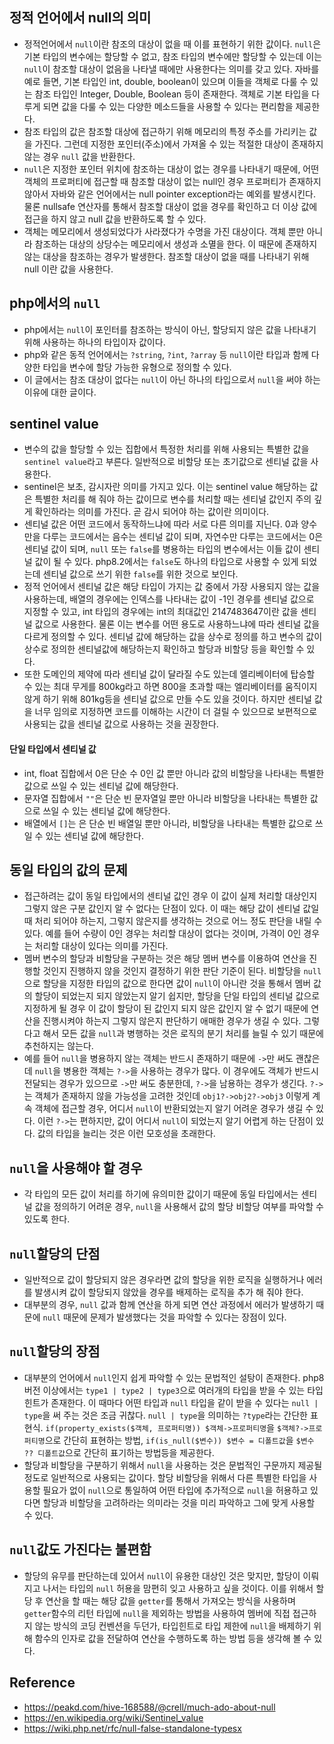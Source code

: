 ## 정적 언어에서 null의 의미
- 정적언어에서 `null`이란 참조의 대상이 없을 때 이를 표현하기 위한 값이다. `null`은 기본 타입의 변수에는 할당할 수 없고, 참조 타입의 변수에만 할당할 수 있는데 이는 `null`이 참조할 대상이 없음을 나타낼 때에만 사용한다는 의미를 갖고 있다. 자바를 예로 들면, 기본 타입인 int, double, boolean이 있으며 이들을 객체로 다룰 수 있는 참조 타입인 Integer, Double, Boolean 등이 존재한다. 객체로 기본 타입을 다루게 되면 값을 다룰 수 있는 다양한 메소드들을 사용할 수 있다는 편리함을 제공한다.
- 참조 타입의 값은 참조할 대상에 접근하기 위해 메모리의 특정 주소를 가리키는 값을 가진다. 그런데 지정한 포인터(주소)에서 가져올 수 있는 적절한 대상이 존재하지 않는 경우 `null` 값을 반환한다.
- `null`은 지정한 포인터 위치에 참조하는 대상이 없는 경우를 나타내기 때문에, 어떤 객체의 프로퍼티에 접근할 때 참조할 대상이 없는 null인 경우 프로퍼티가 존재하지 않아서 자바와 같은 언어에서는 null pointer exception라는 예외를 발생시킨다. 물론 nullsafe 연산자를 통해서 참조할 대상이 없을 경우를 확인하고 더 이상 값에 접근을 하지 않고 null 값을 반환하도록 할 수 있다.
- 객체는 메모리에서 생성되었다가 사라졌다가 수명을 가진 대상이다. 객체 뿐만 아니라 참조하는 대상의 상당수는 메모리에서 생성과 소멸을 한다. 이 때문에 존재하지 않는 대상을 참조하는 경우가 발생한다. 참조할 대상이 없을 때를 나타내기 위해 null 이란 값을 사용한다.

## php에서의 `null`
- php에서는 `null`이 포인터를 참조하는 방식이 아닌, 할당되지 않은 값을 나타내기 위해 사용하는 하나의 타입이자 값이다.
- php와 같은 동적 언어에서는 `?string`, `?int`, `?array` 등 `null`이란 타입과 함께 다양한 타입을 변수에 할당 가능한 유형으로 정의할 수 있다.
- 이 글에서는 참조 대상이 없다는 `null`이 아닌 하나의 타입으로서 `null`을 써야 하는 이유에 대한 글이다.

## sentinel value
- 변수의 값을 할당할 수 있는 집합에서 특정한 처리를 위해 사용되는 특별한 값을 `sentinel value`라고 부른다. 일반적으로 비할당 또는 초기값으로 센티널 값을 사용한다.
- sentinel은 보초, 감시자란 의미를 가지고 있다. 이는 sentinel value 해당하는 값은 특별한 처리를 해 줘야 하는 값이므로 변수를 처리할 때는 센티널 값인지 주의 깊게 확인하라는 의미를 가진다. 곧 감시 되어야 하는 값이란 의미이다.
- 센티널 값은 어떤 코드에서 동작하느냐에 따라 서로 다른 의미를 지닌다. 0과 양수만을 다루는 코드에서는 음수는 센티널 값이 되며, 자연수만 다루는 코드에서는 0은 센티널 값이 되며, `null` 또는 `false`를 병용하는 타입의 변수에서는 이들 값이 센티널 값이 될 수 있다. php8.2에서는 `false`도 하나의 타입으로 사용할 수 있게 되었는데 센티널 값으로 쓰기 위한 `false`를 위한 것으로 보인다.
- 정적 언어에서 센티널 값은 해당 타입이 가지는 값 중에서 가장 사용되지 않는 값을 사용하는데, 배열의 경우에는 인덱스를 나타내는 값이 -1인 경우를 센티널 값으로 지정할 수 있고, int 타입의 경우에는 int의 최대값인 2147483647이란 값을 센티널 값으로 사용한다. 물론 이는 변수를 어떤 용도로 사용하느냐에 따라 센티널 값을 다르게 정의할 수 있다. 센티널 값에 해당하는 값을 상수로 정의를 하고 변수의 값이 상수로 정의한 센티널값에 해당하는지 확인하고 할당과 비할당 등을 확인할 수 있다.
- 또한 도메인의 제약에 따라 센티널 값이 달라질 수도 있는데 엘리베이터에 탑승할 수 있는 최대 무게를 800kg라고 하면 800을 초과할 때는 엘리베이터를 움직이지 않게 하기 위해 801kg등을 센티널 값으로 만들 수도 있을 것이다. 하지만 센티널 값을 너무 임의로 지정하면 코드를 이해하는 시간이 더 걸릴 수 있으므로 보편적으로 사용되는 값을 센티널 값으로 사용하는 것을 권장한다.

#### 단일 타입에서 센티널 값
- int, float 집합에서 0은 단순 수 0인 값 뿐만 아니라 값의 비할당을 나타내는 특별한 값으로 쓰일 수 있는 센티널 값에 해당한다.
- 문자열 집합에서 `""`은 단순 빈 문자열일 뿐만 아니라 비할당을 나타내는 특별한 값으로 쓰일 수 있는 센티널 값에 해당한다.
- 배열에서 `[]`는 은 단순 빈 배열일 뿐만 아니라, 비할당을 나타내는 특별한 값으로 쓰일 수 있는 센티널 값에 해당한다.

## 동일 타입의 값의 문제
- 접근하려는 값이 동일 타입에서의 센티널 값인 경우 이 값이 실제 처리할 대상인지 그렇지 않은 구분 값인지 알 수 없다는 단점이 있다. 이 때는 해당 값이 센티널 값일 때 처리 되어야 하는지, 그렇지 않은지를 생각하는 것으로 어느 정도 판단을 내릴 수 있다. 예를 들어 수량이 0인 경우는 처리할 대상이 없다는 것이며, 가격이 0인 경우는 처리할 대상이 있다는 의미를 가진다.
- 멤버 변수의 할당과 비할당을 구분하는 것은 해당 멤버 변수를 이용하여 연산을 진행할 것인지 진행하지 않을 것인지 결정하기 위한 판단 기준이 된다. 비할당을 `null`으로 할당을 지정한 타입의 값으로 한다면 값이 `null`이 아니란 것을 통해서 멤버 값의 할당이 되었는지 되지 않았는지 알기 쉽지만, 할당을 단일 타입의 센티널 값으로 지정하게 될 경우 이 값이 할당이 된 값인지 되지 않은 값인지 알 수 없기 때문에 연산을 진행시켜야 하는지 그렇지 않은지 판단하기 애매한 경우가 생길 수 있다. 그렇다고 해서 모든 값을 `null`과 병행하는 것은 로직의 분기 처리를 늘릴 수 있기 때문에 추천하지는 않는다.
- 예를 들어 `null`을 병용하지 않는 객체는 반드시 존재하기 때문에 `->`만 써도 괜찮은데 `null`을 병용한 객체는 `?->`을 사용하는 경우가 많다. 이 경우에도 객체가 반드시 전달되는 경우가 있으므로 `->`만 써도 충분한데, `?->`을 남용하는 경우가 생긴다. `?->`는 객체가 존재하지 않을 가능성을 고려한 것인데 `obj1?->obj2?->obj3` 이렇게 계속 객체에 접근할 경우, 어디서 `null`이 반환되었는지 알기 어려운 경우가 생길 수 있다. 이런 `?->`는 편하지만, 값이 어디서 `null`이 되었는지 알기 어렵게 하는 단점이 있다. 값의 타입을 늘리는 것은 이런 모호성을 초래한다.

## `null`을 사용해야 할 경우
- 각 타입의 모든 값이 처리를 하기에 유의미한 값이기 때문에 동일 타입에서는 센티널 값을 정의하기 어려운 경우, `null`을 사용해서 값의 할당 비할당 여부를 파악할 수 있도록 한다.

## `null`할당의 단점
- 일반적으로 값이 할당되지 않은 경우라면 값의 할당을 위한 로직을 실행하거나 에러를 발생시켜 값이 할당되지 않았을 경우를 배제하는 로직을 추가 해 줘야 한다.
- 대부분의 경우, `null` 값과 함께 연산을 하게 되면 연산 과정에서 에러가 발생하기 때문에 `null` 때문에 문제가 발생했다는 것을 파악할 수 있다는 장점이 있다.

## `null`할당의 장점
- 대부분의 언어에서 `null`인지 쉽게 파악할 수 있는 문법적인 설탕이 존재한다. php8 버전 이상에서는 `type1 | type2 | type3`으로 여러개의 타입을 받을 수 있는 타입힌트가 존재한다. 이 때마다 어떤 타입과 `null` 타입을 같이 받을 수 있다는 `null | type`을 써 주는 것은 조금 귀찮다. `null | type`을 의미하는 `?type`라는 간단한 표현식. `if(property_exists($객체, 프로퍼티명)) $객체->프로퍼티명`을 `$객체?->프로퍼티명`으로 간단히 표현하는 방법, `if(is_null($변수)) $변수 = 디폴트값`을 `$변수 ?? 디폴트값`으로 간단히 표기하는 방법등을 제공한다.
- 할당과 비할당을 구분하기 위해서 `null`을 사용하는 것은 문법적인 구문까지 제공될 정도로 일반적으로 사용되는 값이다. 할당 비할당을 위해서 다른 특별한 타입을 사용할 필요가 없이 `null`으로 통일하여 어떤 타입에 추가적으로 `null`을 허용하고 있다면 할당과 비할당을 고려하라는 의미라는 것을 미리 파악하고 그에 맞게 사용할 수 있다.

## `null`값도 가진다는 불편함
- 할당의 유무를 판단하는데 있어서 `null`이 유용한 대상인 것은 맞지만, 할당이 이뤄지고 나서는 타입의 `null` 허용을 맘편히 잊고 사용하고 싶을 것이다. 이를 위해서 할당 후 연산을 할 때는 해당 값을 `getter`를 통해서 가져오는 방식을 사용하며 `getter`함수의 리턴 타입에 `null`을 제외하는 방법을 사용하여 멤버에 직접 접근하지 않는 방식의 코딩 컨벤션을 두던가, 타입힌트로 타입 제한에 `null`을 배제하기 위해 함수의 인자로 값을 전달하여 연산을 수행하도록 하는 방법 등을 생각해 볼 수 있다.

## Reference
- https://peakd.com/hive-168588/@crell/much-ado-about-null
- https://en.wikipedia.org/wiki/Sentinel_value
- https://wiki.php.net/rfc/null-false-standalone-typesx
